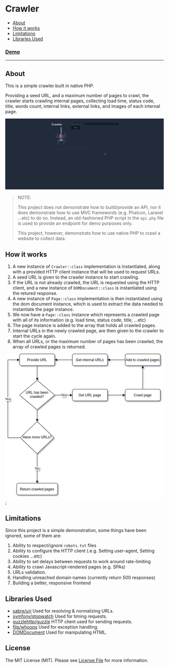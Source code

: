 # Crawler

* [About](#about)
* [How it works](#how-it-works)
* [Limitations](#limitations)
* [Libraries Used](#libraries-used)

### [Demo](https://aldemeery.github.io/crawler-front/)

---

## About

This is a simple crawler built in native PHP.

Providing a seed URL, and a maximum number of pages to crawl, the crawler starts crawling internal pages, collecting load time, status code, title, words count, internal links, external links, and images of each internal page.

![Demo GIF](/recording.gif)


> NOTE:
>
> This project does not demonstrate how to build/provide an API, nor it does demonstrate how to use MVC framewords (e.g. Phalcon, Laravel ...etc) to do so. Instead, an old-fashioned PHP script in the `api.php` file is used to provide an endpoint for demo purposes only.
>
> This project, however, demonstrats how to use native PHP to crawl a website to collect data.


## How it works

1. A new instance of `Crawler::class` implementation is instantiated, along with a provided HTTP client instance that will be used to request URLs.
2. A seed URL is given to the crawler instance to start crawling.
3. If the URL is not already crawled, the URL is requested using the HTTP client, and a new instance of `DOMDocument::class` is instantiated using the retured response.
4. A new instance of `Page::class` implementation is then instantiated using the dom document instance, which is used to extract the data needed to instantiate the page instance.
5. We now have a `Page::class` instance which represents a crawled page with all of its information (e.g. load time, status code, title, ...etc)
6. The page instance is added to the array that holds all crawled pages.
7. Internal URLs in the newly crawled page, are then given to the crawler to start the cycle again.
8. When all URLs, or the maximum number of pages has been crawled, the array of crawled pages is returned.

![Flow Diagram](/flow.jpg);

## Limitations

Since this project is a simple demonstration, some things have been ignored, some of them are:

1. Ability to respect/ignore `robots.txt` files
2. Ability to configure the HTTP client (.e.g. Setting user-agent, Setting cookies ...etc)
3. Ability to set delays between requests to work around rate-limiting
4. Ability to crawl Javascript-rendered pages (e.g. SPAs)
5. URLs validation.
6. Handling unreached domain names (currently return 500 responses)
7. Building a better, responsive frontend

## Libraries Used

- [sabre/uri](https://packagist.org/packages/sabre/uri) Used for resolving & normalizing URLs.
- [symfony/stopwatch](https://packagist.org/packages/symfony/stopwatch) Used for timing requests.
- [guzzlehttp/guzzle](https://packagist.org/packages/guzzlehttp/guzzle) HTTP client used for sending requests.
- [filp/whoops](https://packagist.org/packages/filp/whoops) Used for exception handling.
- [DOMDocument](https://www.php.net/manual/en/class.domdocument.php) Used for manipulating HTML.

## License

The MIT License (MIT). Please see [License File](LICENSE) for more information.
